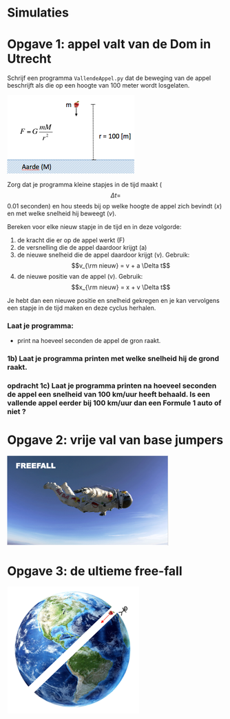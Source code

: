 
# Simulaties


# Opgave 1: appel valt van de Dom in Utrecht

Schrijf een programma `VallendeAppel.py` dat de beweging van de appel beschrijft als die op een hoogte van 100 meter wordt losgelaten.

![](GravityOverzicht.png)

Zorg dat je programma kleine stapjes in de tijd maakt ($$\Delta t=$$0.01 seconden) en hou steeds bij op welke hoogte de appel zich bevindt (*x*) en met welke snelheid hij beweegt (*v*). 

Bereken voor elke nieuw stapje in de tijd en in deze volgorde:

  1. de kracht die er op de appel werkt (F)
  2. de versnelling die de appel daardoor krijgt (a)
  3. de nieuwe snelheid die de appel daardoor krijgt (v). 
       Gebruik: $$v_{\rm nieuw} = v + a \Delta t$$
  4. de nieuwe positie van de appel (v). 
       Gebruik: $$x_{\rm nieuw} = x + v \Delta t$$

Je hebt dan een nieuwe positie en snelheid gekregen en je kan vervolgens een stapje in de tijd maken en deze cyclus herhalen.


### Laat je programma: 

   * print na hoeveel seconden de appel de gron raakt.

### 1b) Laat je programma printen met welke snelheid hij de grond raakt.

### opdracht 1c) Laat je programma printen na hoeveel seconden de appel een snelheid van 100 km/uur heeft behaald. Is een vallende appel eerder bij 100 km/uur dan een Formule 1 auto of niet ?


# Opgave 2: vrije val van base jumpers

![](Freefall.png)

# Opgave 3: de ultieme free-fall
![](EarthHole.png)
